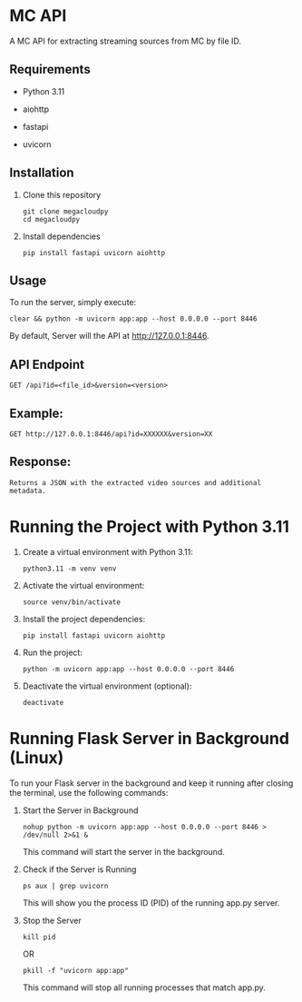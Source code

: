 # MC API

A MC API for extracting streaming sources from MC by file ID.

## Requirements

- Python 3.11

- aiohttp
- fastapi
- uvicorn

## Installation

1. Clone this repository

       git clone megacloudpy
       cd megacloudpy

2. Install dependencies

       pip install fastapi uvicorn aiohttp

## Usage

To run the server, simply execute:

    clear && python -m uvicorn app:app --host 0.0.0.0 --port 8446

By default, Server will the API at http://127.0.0.1:8446.

## API Endpoint

    GET /api?id=<file_id>&version=<version>

## Example:

    GET http://127.0.0.1:8446/api?id=XXXXXX&version=XX

## Response:

    Returns a JSON with the extracted video sources and additional metadata.

# Running the Project with Python 3.11

1. Create a virtual environment with Python 3.11:

       python3.11 -m venv venv

2. Activate the virtual environment:

       source venv/bin/activate

3. Install the project dependencies:

       pip install fastapi uvicorn aiohttp

4. Run the project:

       python -m uvicorn app:app --host 0.0.0.0 --port 8446

5. Deactivate the virtual environment (optional):

       deactivate

# Running Flask Server in Background (Linux)

To run your Flask server in the background and keep it running after closing the terminal, use the following commands:

1. Start the Server in Background

       nohup python -m uvicorn app:app --host 0.0.0.0 --port 8446 > /dev/null 2>&1 &

   This command will start the server in the background.

2. Check if the Server is Running

       ps aux | grep uvicorn

   This will show you the process ID (PID) of the running app.py server.

4. Stop the Server

       kill pid

   OR

       pkill -f "uvicorn app:app"

   This command will stop all running processes that match app.py.
